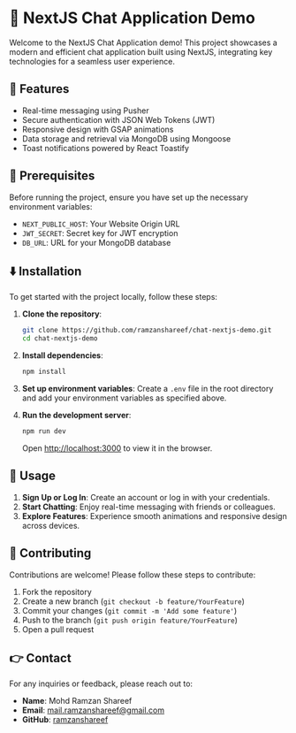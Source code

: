 # 📢 NextJS Chat Application Demo

Welcome to the NextJS Chat Application demo! This project showcases a modern and efficient chat application built using NextJS, integrating key technologies for a seamless user experience.

## 🚀 Features

- Real-time messaging using Pusher
- Secure authentication with JSON Web Tokens (JWT)
- Responsive design with GSAP animations
- Data storage and retrieval via MongoDB using Mongoose
- Toast notifications powered by React Toastify

## 🎯 Prerequisites

Before running the project, ensure you have set up the necessary environment variables:

- `NEXT_PUBLIC_HOST`: Your Website Origin URL
- `JWT_SECRET`: Secret key for JWT encryption
- `DB_URL`: URL for your MongoDB database

## ⬇️ Installation

To get started with the project locally, follow these steps:

1. **Clone the repository**:
    ```sh
    git clone https://github.com/ramzanshareef/chat-nextjs-demo.git
    cd chat-nextjs-demo
    ```

2. **Install dependencies**:
    ```sh
    npm install
    ```

3. **Set up environment variables**:
   Create a `.env` file in the root directory and add your environment variables as specified above.

4. **Run the development server**:
    ```sh
    npm run dev
    ```
    Open [http://localhost:3000](http://localhost:3000) to view it in the browser.

## 📝 Usage

1. **Sign Up or Log In**: Create an account or log in with your credentials.
2. **Start Chatting**: Enjoy real-time messaging with friends or colleagues.
3. **Explore Features**: Experience smooth animations and responsive design across devices.

## 🤝 Contributing

Contributions are welcome! Please follow these steps to contribute:

1. Fork the repository
2. Create a new branch (`git checkout -b feature/YourFeature`)
3. Commit your changes (`git commit -m 'Add some feature'`)
4. Push to the branch (`git push origin feature/YourFeature`)
5. Open a pull request

## 👉 Contact

For any inquiries or feedback, please reach out to:
- **Name**: Mohd Ramzan Shareef
- **Email**: mail.ramzanshareef@gmail.com
- **GitHub**: [ramzanshareef](https://github.com/ramzanshareef)
